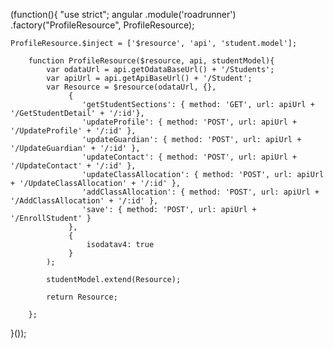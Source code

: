 (function(){
    "use strict";
    angular
        .module('roadrunner')
        .factory("ProfileResource", ProfileResource);

    ProfileResource.$inject = ['$resource', 'api', 'student.model'];
    
        function ProfileResource($resource, api, studentModel){
            var odataUrl = api.getOdataBaseUrl() + '/Students'; 
            var apiUrl = api.getApiBaseUrl() + '/Student';                       
            var Resource = $resource(odataUrl, {},
                 {
                    'getStudentSections': { method: 'GET', url: apiUrl + '/GetStudentDetail' + '/:id'},
                    'updateProfile': { method: 'POST', url: apiUrl + '/UpdateProfile' + '/:id' },
                    'updateGuardian': { method: 'POST', url: apiUrl + '/UpdateGuardian' + '/:id' },
                    'updateContact': { method: 'POST', url: apiUrl + '/UpdateContact' + '/:id' },
                    'updateClassAllocation': { method: 'POST', url: apiUrl + '/UpdateClassAllocation' + '/:id' },
                    'addClassAllocation': { method: 'POST', url: apiUrl + '/AddClassAllocation' + '/:id' },
                    'save': { method: 'POST', url: apiUrl + '/EnrollStudent' }
                 },
                 {
                     isodatav4: true
                 }
            );
            
            studentModel.extend(Resource);

            return Resource;

        };    
}());
